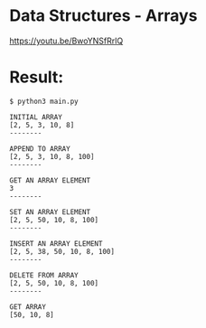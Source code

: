# Data Structures - Arrays

https://youtu.be/BwoYNSfRrlQ

# Result:

```
$ python3 main.py

INITIAL ARRAY
[2, 5, 3, 10, 8]
--------

APPEND TO ARRAY
[2, 5, 3, 10, 8, 100]
--------

GET AN ARRAY ELEMENT
3
--------

SET AN ARRAY ELEMENT
[2, 5, 50, 10, 8, 100]
--------

INSERT AN ARRAY ELEMENT
[2, 5, 38, 50, 10, 8, 100]
--------

DELETE FROM ARRAY
[2, 5, 50, 10, 8, 100]
--------

GET ARRAY
[50, 10, 8]
```


